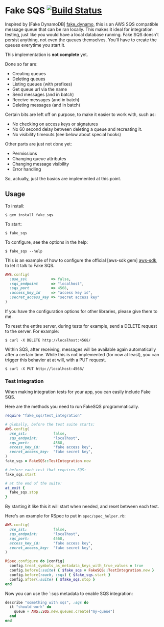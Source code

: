 # Fake SQS [![Build Status](https://secure.travis-ci.org/iain/fake_sqs.png)](http://travis-ci.org/iain/fake_sqs)

Inspired by [Fake DynamoDB] [fake_dynamo], this is an AWS SQS compatible
message queue that can be ran locally. This makes it ideal for integration
testing, just like you would have a local database running. Fake SQS doesn't
persist anything, not even the queues themselves. You'll have to create the
queues everytime you start it.

This implementation is **not complete** yet.

Done so far are:

* Creating queues
* Deleting queues
* Listing queues (with prefixes)
* Get queue url via the name
* Send messages (and in batch)
* Receive messages (and in batch)
* Deleting messages (and in batch)

Certain bits are left off on purpose, to make it easier to work with, such as:

* No checking on access keys or signatures
* No 60 second delay between deleting a queue and recreating it.
* No visibility timeouts (see below about special hooks)

Other parts are just not done yet:

* Permissions
* Changing queue attributes
* Changing message visibility
* Error handling

So, actually, just the basics are implemented at this point.

## Usage

To install:

```
$ gem install fake_sqs
```

To start:

```
$ fake_sqs
```

To configure, see the options in the help:

```
$ fake_sqs --help
```

This is an example of how to configure the official [aws-sdk gem] [aws-sdk], to
let it talk to Fake SQS.

``` ruby
AWS.config(
  :use_ssl           => false,
  :sqs_endpoint      => "localhost",
  :sqs_port          => 4568,
  :access_key_id     => "access key id",
  :secret_access_key => "secret access key"
)
```

If you have the configuration options for other libraries, please give them to
me.

To reset the entire server, during tests for example, send a DELETE request to
the server. For example:

```
$ curl -X DELETE http://localhost:4568/
```

Within SQS, after receiving, messages will be available again automatically
after a certain time. While this is not implemented (for now at least), you can
trigger this behavior at at will, with a PUT request.

```
$ curl -X PUT http://localhost:4568/
```


### Test Integration

When making integration tests for your app, you can easily include Fake SQS.

Here are the methods you need to run FakeSQS programmatically.

``` ruby
require "fake_sqs/test_integration"

# globally, before the test suite starts:
AWS.config(
  use_ssl:            false,
  sqs_endpoint:       "localhost",
  sqs_port:           4568,
  access_key_id:      "fake access key",
  secret_access_key:  "fake secret key",
)
fake_sqs = FakeSQS::TestIntegration.new

# before each test that requires SQS:
fake_sqs.start

# at the end of the suite:
at_exit {
  fake_sqs.stop
}
```

By starting it like this it will start when needed, and reset between each test.

Here's an example for RSpec to put in `spec/spec_helper.rb`:

``` ruby
AWS.config(
  use_ssl:            false,
  sqs_endpoint:       "localhost",
  sqs_port:           4568,
  access_key_id:      "fake access key",
  secret_access_key:  "fake secret key",
)

RSpec.configure do |config|
  config.treat_symbols_as_metadata_keys_with_true_values = true
  config.before(:suite) { $fake_sqs = FakeSQS::TestIntegration.new }
  config.before(:each, :sqs) { $fake_sqs.start }
  config.after(:suite) { $fake_sqs.stop }
end
```

Now you can use the `:sqs metadata to enable SQS integration:

``` ruby
describe "something with sqs", :sqs do
  it "should work" do
    queue = AWS::SQS.new.queues.create("my-queue")
  end
end
```


  [fake_dynamo]: https://github.com/ananthakumaran/fake_dynamo
  [aws-sdk]: https://github.com/amazonwebservices/aws-sdk-for-ruby
